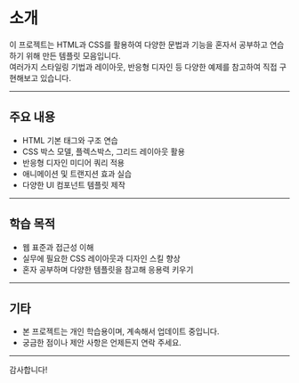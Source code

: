 # 소개

이 프로젝트는 HTML과 CSS를 활용하여 다양한 문법과 기능을 혼자서 공부하고 연습하기 위해 만든 템플릿 모음입니다.  
여러가지 스타일링 기법과 레이아웃, 반응형 디자인 등 다양한 예제를 참고하여 직접 구현해보고 있습니다.

---

## 주요 내용

- HTML 기본 태그와 구조 연습  
- CSS 박스 모델, 플렉스박스, 그리드 레이아웃 활용  
- 반응형 디자인 미디어 쿼리 적용  
- 애니메이션 및 트랜지션 효과 실습  
- 다양한 UI 컴포넌트 템플릿 제작

---

## 학습 목적

- 웹 표준과 접근성 이해  
- 실무에 필요한 CSS 레이아웃과 디자인 스킬 향상  
- 혼자 공부하며 다양한 템플릿을 참고해 응용력 키우기

---

## 기타

- 본 프로젝트는 개인 학습용이며, 계속해서 업데이트 중입니다.  
- 궁금한 점이나 제안 사항은 언제든지 연락 주세요.

---

감사합니다!
